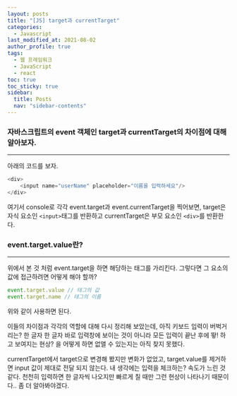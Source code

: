 ```yaml
---
layout: posts
title: "[JS] target과 currentTarget"
categories:
  - Javascript
last_modified_at: 2021-08-02
author_profile: true
tags:
  - 웹 프레임워크
  - JavaScript
  - react
toc: true
toc_sticky: true
sidebar:
  title: Posts
  nav: "sidebar-contents"
---
```



### 자바스크립트의 event 객체인 target과 currentTarget의 차이점에 대해 알아보자.

-----

아래의 코드를 보자.

```javascript
<div>
    <input name="userName" placeholder="이름을 입력하세요"/>
</div>
```

여기서 console로 각각 event.target과 event.currentTarget을 찍어보면, target은 자식 요소인 ```<input>```태그를 반환하고 currentTarget은 부모 요소인 ```<div>```를 반환한다.

### event.target.value란?

---

위에서 본 것 처럼 event.target을 하면 해당하는 태그를 가리킨다. 그렇다면 그 요소의 값에 접근하려면 어떻게 해야 할까?

```javascript
event.target.value // 태그의 값
event.target.name // 태그의 이름
```

위와 같이 사용하면 된다.

이들의 차이점과 각각의 역할에 대해 다시 정리해 보았는데, 아직 키보드 입력이 버벅거리는? 한 글자 한 글자 바로 입력창에 보이는 것이 아니라 모든 입력이 끝난 후에 뙇! 하고 보여지는 현상? 을 어떻게 하면 없앨 수 있는지는 아직 찾지 못했다. 

currentTarget에서 target으로 변경해 봤지만 변화가 없었고, target.value를 제거하면 input 값이 제대로 전달 되지 않는다. 내 생각에는 입력을 체크하는? 속도가 느린 것 같다. 천천히 입력하면 한 글자씩 나오지만 빠르게 칠 때만 그런 현상이 나타나기 때문이다.. 좀 더 알아봐야겠다.